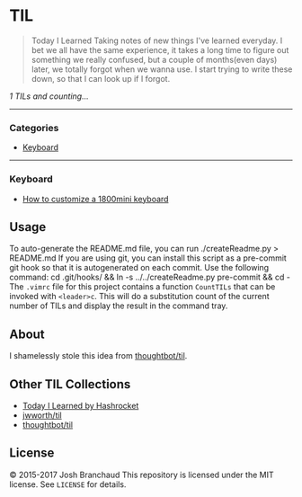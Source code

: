 # TIL
> Today I Learned
Taking notes of new things I've learned everyday. I bet we all have the same experience, it takes a long time to figure out something we really confused, but a couple of months(even days) later, we totally forgot when we wanna use. I start trying to write these down, so that I can look up if I forgot. 

_1 TILs and counting..._

---
### Categories
* [Keyboard](#keyboard)

---
### Keyboard

- [How to customize a 1800mini keyboard](keyboard/1800mini.md)

## Usage
To auto-generate the README.md file, you can run
    ./createReadme.py > README.md
If you are using git, you can install this script as a pre-commit git hook so
that it is autogenerated on each commit.  Use the following command:
    cd .git/hooks/ && ln -s ../../createReadme.py pre-commit && cd -
The `.vimrc` file for this project contains a function `CountTILs` that can
be invoked with `<leader>c`. This will do a substitution count of the
current number of TILs and display the result in the command tray.
## About
I shamelessly stole this idea from
[thoughtbot/til](https://github.com/thoughtbot/til).
## Other TIL Collections
* [Today I Learned by Hashrocket](https://til.hashrocket.com)
* [jwworth/til](https://github.com/jwworth/til)
* [thoughtbot/til](https://github.com/thoughtbot/til)
## License
&copy; 2015-2017 Josh Branchaud
This repository is licensed under the MIT license. See `LICENSE` for
details.
